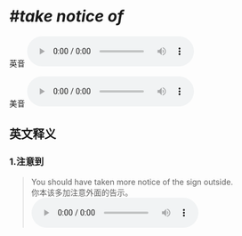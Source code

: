# ***\#take notice of*** 
英音
<audio src="./media/take notice of1.aac" controls="controls"></audio>

美音
<audio src="./media/take notice of2.aac" controls="controls"></audio>



  

英文释义
---
### 1.**注意到**  

 > You should have taken more notice of the sign outside.  
 > 你本该多加注意外面的告示。    
<audio src="./media/notice-3.aac" controls="controls"></audio>


